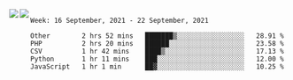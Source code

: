 <a href="https://github.com/anuraghazra/github-readme-stats">
  <img align="left" src="https://github-readme-stats.vercel.app/api?username=Tanesan&count_private=true&show_icons=true" />
</a>
<a href="https://github.com/anuraghazra/github-readme-stats">
  <img align="left" src="https://github-readme-stats.vercel.app/api/top-langs/?username=Tanesan" />
</a>

<!--START_SECTION:waka-->
```text
Week: 16 September, 2021 - 22 September, 2021

Other        2 hrs 52 mins   ███████▒░░░░░░░░░░░░░░░░░   28.91 % 
PHP          2 hrs 20 mins   ██████░░░░░░░░░░░░░░░░░░░   23.58 % 
CSV          1 hr 42 mins    ████▒░░░░░░░░░░░░░░░░░░░░   17.13 % 
Python       1 hr 11 mins    ███░░░░░░░░░░░░░░░░░░░░░░   12.00 % 
JavaScript   1 hr 1 min      ██▓░░░░░░░░░░░░░░░░░░░░░░   10.25 % 
```
<!--END_SECTION:waka-->
